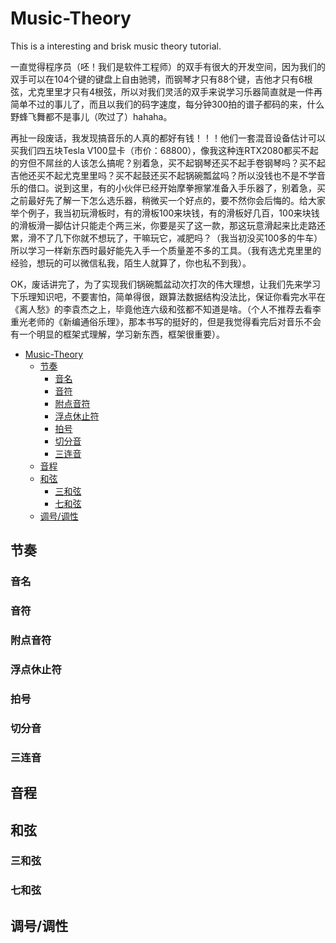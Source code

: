 # Music-Theory
This is a interesting and brisk music theory tutorial.

一直觉得程序员（呸！我们是软件工程师）的双手有很大的开发空间，因为我们的双手可以在104个键的键盘上自由驰骋，而钢琴才只有88个键，吉他才只有6根弦，尤克里里才只有4根弦，所以对我们灵活的双手来说学习乐器简直就是一件再简单不过的事儿了，而且以我们的码字速度，每分钟300拍的谱子都码的来，什么野蜂飞舞都不是事儿（吹过了）hahaha。

再扯一段废话，我发现搞音乐的人真的都好有钱！！！他们一套混音设备估计可以买我们四五块Tesla V100显卡（市价：68800），像我这种连RTX2080都买不起的穷但不屌丝的人该怎么搞呢？别着急，买不起钢琴还买不起手卷钢琴吗？买不起吉他还买不起尤克里里吗？买不起鼓还买不起锅碗瓢盆吗？所以没钱也不是不学音乐的借口。说到这里，有的小伙伴已经开始摩拳擦掌准备入手乐器了，别着急，买之前最好先了解一下怎么选乐器，稍微买一个好点的，要不然你会后悔的。给大家举个例子，我当初玩滑板时，有的滑板100来块钱，有的滑板好几百，100来块钱的滑板滑一脚估计只能走个两三米，你要是买了这一款，那这玩意滑起来比走路还累，滑不了几下你就不想玩了，干嘛玩它，减肥吗？（我当初没买100多的牛车）所以学习一样新东西时最好能先入手一个质量差不多的工具。（我有选尤克里里的经验，想玩的可以微信私我，陌生人就算了，你也私不到我）。

OK，废话讲完了，为了实现我们锅碗瓢盆动次打次的伟大理想，让我们先来学习下乐理知识吧，不要害怕，简单得很，跟算法数据结构没法比，保证你看完水平在《离人愁》的李袁杰之上，毕竟他连六级和弦都不知道是啥。（个人不推荐去看李重光老师的《新编通俗乐理》，那本书写的挺好的，但是我觉得看完后对音乐不会有一个明显的框架式理解，学习新东西，框架很重要）。

- [Music-Theory](#music-theory)
  * [节奏](#--)
    + [音名](#--)
    + [音符](#--)
    + [附点音符](#----)
    + [浮点休止符](#-----)
    + [拍号](#--)
    + [切分音](#---)
    + [三连音](#---)
  * [音程](#--)
  * [和弦](#--)
    + [三和弦](#---)
    + [七和弦](#---)
  * [调号/调性](#-----)


## 节奏

### 音名

### 音符

### 附点音符

### 浮点休止符

### 拍号

### 切分音

### 三连音

## 音程

## 和弦

### 三和弦

### 七和弦

## 调号/调性



